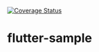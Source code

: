 [![Coverage Status](https://coveralls.io/repos/github/blackHatMonkey/flutter-sample/badge.svg?branch=master)](https://coveralls.io/github/blackHatMonkey/flutter-sample?branch=master)

# flutter-sample